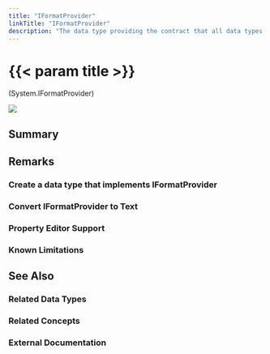 ```yaml
---
title: "IFormatProvider"
linkTitle: "IFormatProvider"
description: "The data type providing the contract that all data types that control formatting must implement."
---
```


# {{< param title >}}

<p class="namespace">(System.IFormatProvider)</p>

<img src="/images/work-in-progress.jpg">

## Summary

## Remarks

### Create a data type that implements IFormatProvider

### Convert IFormatProvider to Text

### Property Editor Support

### Known Limitations

## See Also

### Related Data Types

### Related Concepts

### External Documentation
